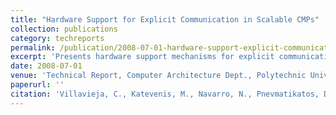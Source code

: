 ```yaml
---
title: "Hardware Support for Explicit Communication in Scalable CMPs"
collection: publications
category: techreports
permalink: /publication/2008-07-01-hardware-support-explicit-communication
excerpt: 'Presents hardware support mechanisms for explicit communication in scalable chip multiprocessors to improve inter-core communication efficiency.'
date: 2008-07-01
venue: 'Technical Report, Computer Architecture Dept., Polytechnic University of Catalonia (UPC)'
paperurl: ''
citation: 'Villavieja, C., Katevenis, M., Navarro, N., Pnevmatikatos, D., Ramirez, A., Kavadias, S., Papaefstathiou, V., & Nikolopoulos, D. S. (2008). &quot;Hardware Support for Explicit Communication in Scalable CMPs.&quot; Technical Report, Computer Architecture Dept., Polytechnic University of Catalonia (UPC), Barcelona.'
---
```

